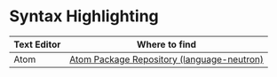 # Syntax Highlighting
Text Editor | Where to find
--- | ---
Atom | [Atom Package Repository (language-neutron)](https://atom.io/packages/language-neutron)
